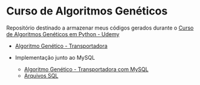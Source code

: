 # Curso de Algoritmos Genéticos

Repositório destinado a armazenar meus códigos gerados durante o [Curso de Algoritmos Genéticos em Python - Udemy](https://www.udemy.com/course/algoritmos-geneticos-em-python/)

* [Algoritmo Genético - Transportadora](agTransportadora.py)

* Implementação junto ao MySQL
  * [Algoritmo Genético - Transportadora com MySQL](agTransportadora-MySQL.py)
  * [Arquivos SQL](/sql)